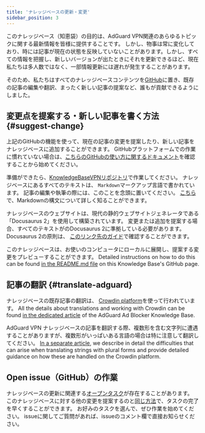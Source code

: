 ```yaml
---
title: 'ナレッジベースの更新・変更'
sidebar_position: 3
---
```


このナレッジベース（知恵袋）の目的は、AdGuard VPN関連のあらゆるトピックに関する最新情報を皆様に提供することです。 しかし、物事は常に変化しており、時には記事が現在の状態を反映していないことがあります。しかし、すべての情報を把握し、新しいバージョンが出たときにそれを更新できるほど、現在私たちは多人数ではなく、一部情報更新には遅れが発生することがあります。

そのため、私たちはすべてのナレッジベースコンテンツを[GitHub](https://github.com/AdguardTeam/KnowledgeBaseVPN)に置き、既存の記事の編集や翻訳、まったく新しい記事の提案など、誰もが貢献できるようにしました。

## 変更点を提案する・新しい記事を書く方法 {#suggest-change}

上記のGitHubの機能を使って、現在の記事の変更を提案したり、新しい記事をナレッジベースに追加することができます。 GitHubプラットフォームでの作業に慣れていない場合は、[こちらのGitHubの使い方に関するドキュメント](https://docs.github.com/ja)を確認することから始めてください。

準備ができたら、[KnowledgeBaseVPNリポジトリ](https://github.com/AdguardTeam/KnowledgeBaseVPN)で作業してください。 ナレッジベースにあるすべてのテキストは、 `Markdown`マークアップ言語で書かれています。 記事の編集や執筆の際には、このことを念頭に置いてください。 [こちら](https://docs.github.com/en/get-started/writing-on-github/getting-started-with-writing-and-formatting-on-github/basic-writing-and-formatting-syntax)で、Markdownの構文について詳しく知ることができます。

ナレッジベースのウェブサイトは、現代の静的ウェブサイトジェネレータである「Docusaurus 2」を使用して構築されています。 変更または追加を提案する場合、すべてのテキストがのDocusaurus 2に準拠している必要があります。 Docusaurus 2の原則は、 [このリンク先のガイド](https://docusaurus.io/docs/category/guides)で確認することができます。

このナレッジベースは、お使いのコンピュータにローカルに展開し、提案する変更をプレビューすることができます。 Detailed instructions on how to do this can be found [in the README.md file](https://github.com/AdguardTeam/KnowledgeBaseVPN/blob/main/README) on this Knowledge Base's GitHub page.

## 記事の翻訳 {#translate-adguard}

ナレッジベースの既存記事の翻訳は、 [Crowdin platform](https://crowdin.com/project/adguard-vpn-knowledge-base)を使って行われています。 All the details about translations and working with Crowdin can be found [in the dedicated article](https://adguard.com/kb/miscellaneous/contribute/translate/program/) of the AdGuard Ad Blocker Knowledge Base.

AdGuard VPN ナレッジベースの記事を翻訳する際、複数形を含む文字列に遭遇することがありますが、複数形がいっぱいある言語の場合は特に注意して翻訳してください。 [In a separate article](https://adguard.com/kb/miscellaneous/contribute/translate/plural-forms/), we describe in detail the difficulties that can arise when translating strings with plural forms and provide detailed guidance on how these are handled on the Crowdin platform.

## Open issue（GitHub）の作業

ナレッジベースの更新に関連する[オープンタスク](https://github.com/AdguardTeam/KnowledgeBaseVPN/issues/)が存在することがあります。 このナレッジベースに対する他の変更を提案するのと[同じ方法](#suggest-change)で、タスクの完了を早くすることができます。 お好みのタスクを選んで、ぜひ作業を始めてください。 issueに関してご質問があれば、issueのコメント欄で直接お知らせください。
